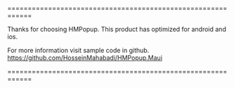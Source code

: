 ﻿============================================================

Thanks for choosing HMPopup.
This product has optimized for android and ios.

For more information visit sample code in github.
https://github.com/HosseinMahabadi/HMPopup.Maui

============================================================